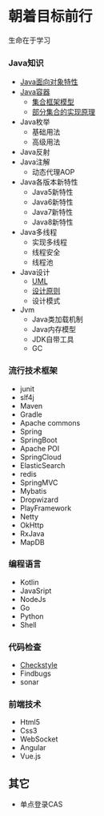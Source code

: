 # 朝着目标前行

生命在于学习

### Java知识

- [Java面向对象特性](OOP)
- [Java容器](Java容器)
    - [集合框架模型](Java容器/集合框架模型)
    - [部分集合的实现原理](Java容器/集合实现原理)
- Java枚举
    - 基础用法
    - 高级用法
- Java反射
- Java注解
    - 动态代理AOP
- Java各版本新特性
    - Java5新特性
    - Java6新特性
    - Java7新特性
    - Java8新特性
- Java多线程
  - 实现多线程
  - 线程安全
  - 线程池
- Java设计
  - [UML](Java设计/UML)
  - [设计原则](Java设计/设计原则)
  - 设计模式
- Jvm
  - Java类加载机制
  - Java内存模型
  - JDK自带工具
  - GC

### 流行技术框架

- junit
- slf4j
- Maven
- Gradle
- Apache commons
- Spring
- SpringBoot
- Apache POI
- SpringCloud
- ElasticSearch
- redis
- SpringMVC
- Mybatis
- Dropwizard
- PlayFramework
- Netty
- OkHttp
- RxJava
- MapDB

### 编程语言

- Kotlin
- JavaSript
- NodeJs
- Go
- Python
- Shell

### 代码检查

- [Checkstyle](代码检查/Checkstyle)
- Findbugs
- sonar

### 前端技术

- Html5
- Css3
- WebSocket
- Angular
- Vue.js

## 其它

- 单点登录CAS
